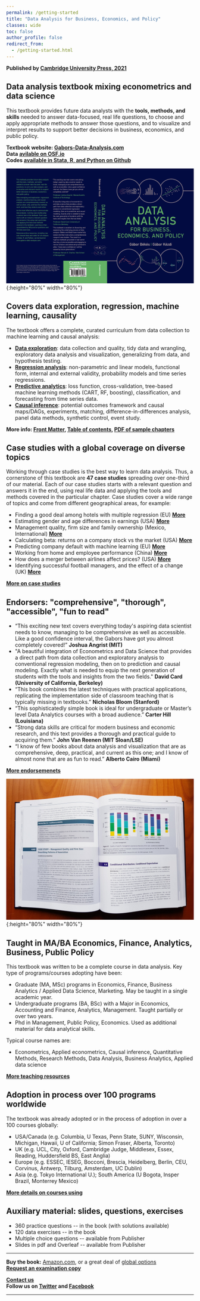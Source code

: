 ```yaml
---
permalink: /getting-started
title: "Data Analysis for Business, Economics, and Policy"
classes: wide
toc: false
author_profile: false
redirect_from:
  - /getting-started.html
---
```


**Published by [Cambridge University Press, 2021](https://www.cambridge.org/highereducation/books/data-analysis-for-business-economics-and-policy/D67A1B0B56176D6D6A92E27F3F82AA20)**  


## Data analysis textbook mixing econometrics and data science
This textbook provides future data analysts with the **tools, methods, and skills** needed to answer data-focused, real life questions, to choose and apply appropriate methods to answer those questions, and to visualize and interpret results to support better decisions in business, economics, and public policy. 

**Textbook website: [Gabors-Data-Analysis.com](https://gabors-data-analysis.com/)**  
**Data [avilable on OSF.io](https://osf.io/7epdj/)**  
**Codes [available in Stata, R, and Python on Github](https://github.com/gabors-data-analysis/da_case_studies)**  

![textbook cover](images/cover-full_hd.png){:height="80%" width="80%"}


## Covers data exploration, regression, machine learning, causality
The textbook offers a complete, curated curriculum from data collection to machine learning and causal analysis:  
* **[Data exploration](/chapters/part-I/)**: data collection and quality, tidy data and wrangling, exploratory data analysis and visualization, generalizing from data, and hypothesis testing. 
* **[Regression analysis](chapters/part-II/)**: non-parametric and linear models, functional form, internal and external validity, probability models and time series regressions. 
* **[Predictive analytics](chapters/part-III/)**: loss function, cross-validation, tree-based machine learning methods (CART, RF, boosting), classification, and forecasting from time series data. 
* **[Causal inference](chapters/part-IV/)**: potential outcomes framework and causal maps/DAGs, experiments, matching, difference-in-differences analysis, panel data methods, synthetic control, event study.  

**More info: [Front Matter](https://assets.cambridge.org/97811084/83018/frontmatter/9781108483018_frontmatter.pdf), [Table of contents](https://assets.cambridge.org/97811084/83018/toc/9781108483018_toc.pdf), [PDF of sample chapters](https://www.book2look.com/vbook.aspx?id=9781108483018)**   

## Case studies with a global coverage on diverse topics  
Working through case studies is the best way to learn data analysis. Thus, a cornerstone of this textbook are **47 case studies** spreading over one-third of our material.  Each of our case studies starts with a relevant question and answers it in the end, using real life data and applying the tools and methods covered in the particular chapter. Case studies cover a wide range of topics and come from different geographical areas, for example:

* Finding a good deal among hotels with multiple regression (EU) [**More**](/casestudies/#ch07a-finding-a-good-deal-among-hotels-with-simple-regression)
* Estimating gender and age differences in earnings (USA) [**More**](/casestudies/#ch09a-estimating-gender-and-age-differences-in-earnings)
* Management quality, firm size and family ownership (Mexico, International) [**More**](/casestudies/#ch04a-management-quality-and-firm-size-describing-patterns-of-association)
* Calculating beta: returns on a company stock vs the market (USA)  [**More**](/casestudies/#ch12a-returns-on-a-company-stock-and-market-returns)
* Predicting company default with machine learning (EU) [**More**](/casestudies/#ch17a-predicting-firm-exit-probability-and-classification)
* Working from home and employee performance (China) [**More**](/casestudies/#ch20a-working-from-home-and-employee-performance)
* How does a merger between airlines affect prices? (USA) [**More**](/casestudies/#ch22a-how-does-a-merger-between-airlines-affect-prices)
* Identifying successful football managers, and the effect of a change (UK) [**More**](/casestudies/#ch24-estimating-the-impact-of-replacing-football-team-managers) 

**[More on case studies](/casestudies/)**


## Endorsers: "comprehensive", "thorough", "accessible", "fun to read"
* “This exciting new text covers everything today's aspiring data scientist needs to know, managing to be comprehensive as well as accessible.  Like a good confidence interval, the Gabors have got you almost completely covered!”  **Joshua Angrist (MIT)**
* "A beautiful integration of Econometrics and Data Science that provides a direct path from data collection and exploratory analysis to conventional regression modeling, then on to prediction and causal modeling. Exactly what is needed to equip the next generation of students with the tools and insights from the two fields." **David Card (University of California, Berkeley)** 
* “This book combines the latest techniques with practical applications, replicating the implementation side of classroom teaching that is typically missing in textbooks.” **Nicholas Bloom (Stanford)**
* “This sophisticatedly simple book is ideal for undergraduate or Master’s level Data Analytics courses with a broad audience.” 
**Carter Hill (Louisiana)**
* “Strong data skills are critical for modern business and economic research, and this text provides a thorough and practical guide to acquiring them.”   **John Van Reenen (MIT Sloan/LSE)**
* “I know of few books about data analysis and visualization that are as comprehensive, deep, practical, and current as this one; and I know of almost none that are as fun to read.”  **Alberto Cairo (Miami)**

[**More endorsemenets**](/endorsements)

![textbook cover](images/book-withpix2.jpg){:height="80%" width="80%"}


## Taught in MA/BA Economics, Finance, Analytics, Business, Public Policy

This textbook was written to be a complete course in data analysis. Key type of programs/courses adopting have been: 
* Graduate (MA, MSc) programs in Economics, Finance, Business Analytics / Applied Data Science, Marketing. May be taught in a single academic year. 
* Undergraduate programs (BA, BSc) with a Major in Economics, Accounting and Finance, Analytics, Management. Taught partially or over two years. 
* Phd in Management, Public Policy, Economics. Used as additional material for data analytical skills. 

Typical course names are: 
* Econometrics, Applied econometrics, Causal inference, Quantitative Methods, Research Methods, Data Analysis, Business Analytics, Applied data science

**[More teaching resources](/resources/)**


## Adoption in process over 100 programs worldwide

The textbook was already adopted or in the process of adoption in over a 100 courses globally: 
* USA/Canada (e.g. Columbia, U Texas, Penn State, SUNY, Wisconsin, Michigan, Hawaii, U of California; Simon Fraser, Alberta, Toronto)
* UK (e.g.  UCL, City, Oxford, Cambridge Judge, Middlesex, Essex, Reading, Huddersfield BS, East Anglia)
* Europe (e.g. ESSEC, IESEG, Bocconi,  Brescia, Heidelberg, Berlin, CEU, Corvinus, Antwerp, Tilburg, Amsterdam, UC Dublin)
* Asia (e.g. Tokyo International U.); South America (U Bogota, Insper Brazil, Monterrey Mexico) 

[**More details on courses using**](/courses-using/)

## Auxiliary material: slides, questions, exercises
* 360 practice questions -- in the book (with solutions available)
* 120 data exercises -- in the book
* Multiple choice questions -- available from Publisher
* Slides in pdf and Overleaf -- available from Publisher

------ 
**Buy the book:** [Amazon.com](https://www.amazon.com/Data-Analysis-Business-Economics-Policy-dp-1108716202/dp/1108716202/ref=mt_other?_encoding=UTF8&me=&qid=), or a great deal of [global options](/order)  
[**Request an examination copy**](https://www.cambridge.org/highereducation/books/data-analysis-for-business-economics-and-policy/D67A1B0B56176D6D6A92E27F3F82AA20/examination-copy/login)  

[**Contact us**](/contact-us/)   
**Follow us on [Twitter](https://twitter.com/Gabors_Data) and [Facebook](https://www.facebook.com/gaborsdata)** 

-------

